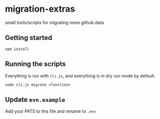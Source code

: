 # migration-extras
small tools/scripts for migrating more github data


## Getting started

```
npm install
```

## Running the scripts

Everything is run with `cli.js`, and everything is in dry run mode by default. 

```
node cli.js migrate <function> 
```

## Update `evn.example`

Add your PATS to this file and rename to `.env`
